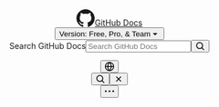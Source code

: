 <div data-container="header" class="border-bottom d-unset color-border-muted no-print z-3 color-bg-default Header_header__frpqb"><div data-container="notifications"></div><header class="color-bg-default p-2 position-sticky top-0 z-1 border-bottom" role="banner" aria-label="Main"><div class="d-flex flex-justify-between p-2 flex-items-center flex-wrap" data-testid="desktop-header"><div tabindex="-1" class="Header_logoWithClosedSearch__zhF6Q" id="github-logo"><a rel="" class="d-flex flex-items-center color-fg-default no-underline mr-3" href="/en"><svg aria-hidden="true" focusable="false" role="img" class="octicon octicon-mark-github" viewBox="0 0 16 16" width="32" height="32" fill="currentColor" style="display: inline-block; user-select: none; vertical-align: text-bottom; overflow: visible;"><path d="M8 0c4.42 0 8 3.58 8 8a8.013 8.013 0 0 1-5.45 7.59c-.4.08-.55-.17-.55-.38 0-.27.01-1.13.01-2.2 0-.75-.25-1.23-.54-1.48 1.78-.2 3.65-.88 3.65-3.95 0-.88-.31-1.59-.82-2.15.08-.2.36-1.02-.08-2.12 0 0-.67-.22-2.2.82-.64-.18-1.32-.27-2-.27-.68 0-1.36.09-2 .27-1.53-1.03-2.2-.82-2.2-.82-.44 1.1-.16 1.92-.08 2.12-.51.56-.82 1.28-.82 2.15 0 3.06 1.86 3.75 3.64 3.95-.23.2-.44.55-.51 1.07-.46.21-1.61.55-2.33-.66-.15-.24-.6-.83-1.23-.82-.67.01-.27.38.01.53.34.19.73.9.82 1.13.16.45.68 1.31 2.69.94 0 .67.01 1.3.01 1.49 0 .21-.15.45-.55.38A7.995 7.995 0 0 1 0 8c0-4.42 3.58-8 8-8Z"></path></svg><span class="h4 text-semibold ml-2 mr-3">GitHub Docs</span></a><div class="hide-sm border-left pl-3"><div data-testid="version-picker" class=""><button type="button" aria-label="Select GitHub product version: current version is free-pro-team@latest" class="types__StyledButton-sc-ws60qy-0 kdBljH color-fg-default width-full p-1 pl-2 pr-2" id=":rrm:" aria-haspopup="true" tabindex="0"><span data-component="buttonContent" class="Box-sc-g0xbh4-0 cEhRXB"><span data-component="text"><span style="white-space: pre-wrap;">Version: </span><span class="f5 color-fg-muted text-normal" data-testid="field">Free, Pro, &amp; Team</span></span></span><span data-component="trailingAction" class="Box-sc-g0xbh4-0 dmdEgz"><svg aria-hidden="true" focusable="false" role="img" class="octicon octicon-triangle-down" viewBox="0 0 16 16" width="16" height="16" fill="currentColor" style="display: inline-block; user-select: none; vertical-align: text-bottom; overflow: visible;"><path d="m4.427 7.427 3.396 3.396a.25.25 0 0 0 .354 0l3.396-3.396A.25.25 0 0 0 11.396 7H4.604a.25.25 0 0 0-.177.427Z"></path></svg></span></button></div></div></div><div class="d-flex flex-items-center"><div class="Header_searchContainerWithClosedSearch__h372b mr-3"><div data-testid="search"><div class="position-relative z-2"><form role="search" class="width-full d-flex" data-dashlane-rid="32e8cd481476f8ba" data-form-type=""><meta name="viewport" content="width=device-width initial-scale=1"><label class="text-normal width-full" data-dashlane-label="true"><span class="visually-hidden" aria-describedby="Enter a search term to find it in the GitHub Docs.">Search GitHub Docs</span><span class="TextInputWrapper__TextInputBaseWrapper-sc-1mqhpbi-0 TextInputWrapper-sc-1mqhpbi-1 cMIeIi kBYuIS TextInput-wrapper" aria-busy="false"><input type="search" required="" data-testid="site-search-input" placeholder="Search GitHub Docs" autocomplete="off" autocorrect="off" autocapitalize="off" spellcheck="false" maxlength="512" aria-label="Search GitHub Docs" aria-describedby="Enter a search term to find it in the GitHub Docs." data-component="input" class="UnstyledTextInput-sc-14ypya-0 jvumlb" value="" data-dashlane-rid="b0fcbc81413b98af" data-form-type=""></span></label><button data-component="IconButton" type="submit" aria-label="Search" data-no-visuals="true" class="types__StyledButton-sc-ws60qy-0 dNofNh" data-dashlane-rid="d8c42f7151863c01" data-form-type="" data-dashlane-label="true"><svg aria-hidden="true" focusable="false" role="img" class="octicon octicon-search" viewBox="0 0 16 16" width="16" height="16" fill="currentColor" style="display: inline-block; user-select: none; vertical-align: text-bottom; overflow: visible;"><path d="M10.68 11.74a6 6 0 0 1-7.922-8.982 6 6 0 0 1 8.982 7.922l3.04 3.04a.749.749 0 0 1-.326 1.275.749.749 0 0 1-.734-.215ZM11.5 7a4.499 4.499 0 1 0-8.997 0A4.499 4.499 0 0 0 11.5 7Z"></path></svg></button></form></div></div></div><div class="d-none d-lg-flex flex-items-center"><div data-testid="language-picker" class="d-flex"><button data-component="IconButton" type="button" aria-label="Select language: current language is English" id=":rrn:" aria-haspopup="true" tabindex="0" data-no-visuals="true" class="types__StyledButton-sc-ws60qy-0 WvBUV"><svg aria-hidden="true" focusable="false" role="img" class="octicon octicon-globe" viewBox="0 0 16 16" width="16" height="16" fill="currentColor" style="display: inline-block; user-select: none; vertical-align: text-bottom; overflow: visible;"><path d="M8 0a8 8 0 1 1 0 16A8 8 0 0 1 8 0ZM5.78 8.75a9.64 9.64 0 0 0 1.363 4.177c.255.426.542.832.857 1.215.245-.296.551-.705.857-1.215A9.64 9.64 0 0 0 10.22 8.75Zm4.44-1.5a9.64 9.64 0 0 0-1.363-4.177c-.307-.51-.612-.919-.857-1.215a9.927 9.927 0 0 0-.857 1.215A9.64 9.64 0 0 0 5.78 7.25Zm-5.944 1.5H1.543a6.507 6.507 0 0 0 4.666 5.5c-.123-.181-.24-.365-.352-.552-.715-1.192-1.437-2.874-1.581-4.948Zm-2.733-1.5h2.733c.144-2.074.866-3.756 1.58-4.948.12-.197.237-.381.353-.552a6.507 6.507 0 0 0-4.666 5.5Zm10.181 1.5c-.144 2.074-.866 3.756-1.58 4.948-.12.197-.237.381-.353.552a6.507 6.507 0 0 0 4.666-5.5Zm2.733-1.5a6.507 6.507 0 0 0-4.666-5.5c.123.181.24.365.353.552.714 1.192 1.436 2.874 1.58 4.948Z"></path></svg></button></div></div><button data-component="IconButton" type="button" class="types__StyledButton-sc-ws60qy-0 WvBUV hide-lg hide-xl d-flex flex-items-center" data-testid="mobile-search-button" aria-label="Open Search Bar" aria-expanded="false" data-no-visuals="true"><svg aria-hidden="true" focusable="false" role="img" class="octicon octicon-search" viewBox="0 0 16 16" width="16" height="16" fill="currentColor" style="display: inline-block; user-select: none; vertical-align: text-bottom; overflow: visible;"><path d="M10.68 11.74a6 6 0 0 1-7.922-8.982 6 6 0 0 1 8.982 7.922l3.04 3.04a.749.749 0 0 1-.326 1.275.749.749 0 0 1-.734-.215ZM11.5 7a4.499 4.499 0 1 0-8.997 0A4.499 4.499 0 0 0 11.5 7Z"></path></svg></button><button data-component="IconButton" type="button" class="types__StyledButton-sc-ws60qy-0 fimeDs px-3" data-testid="mobile-search-button" aria-label="Close Search Bar" aria-expanded="false" data-no-visuals="true"><svg aria-hidden="true" focusable="false" role="img" class="octicon octicon-x" viewBox="0 0 16 16" width="16" height="16" fill="currentColor" style="display: inline-block; user-select: none; vertical-align: text-bottom; overflow: visible;"><path d="M3.72 3.72a.75.75 0 0 1 1.06 0L8 6.94l3.22-3.22a.749.749 0 0 1 1.275.326.749.749 0 0 1-.215.734L9.06 8l3.22 3.22a.749.749 0 0 1-.326 1.275.749.749 0 0 1-.734-.215L8 9.06l-3.22 3.22a.751.751 0 0 1-1.042-.018.751.751 0 0 1-.018-1.042L6.94 8 3.72 4.78a.75.75 0 0 1 0-1.06Z"></path></svg></button><div><button data-component="IconButton" type="button" data-testid="mobile-menu" aria-label="Open Menu" id=":rro:" aria-haspopup="true" tabindex="0" data-no-visuals="true" class="types__StyledButton-sc-ws60qy-0 bOjHro"><svg aria-hidden="true" focusable="false" role="img" class="octicon octicon-kebab-horizontal" viewBox="0 0 16 16" width="16" height="16" fill="currentColor" style="display: inline-block; user-select: none; vertical-align: text-bottom; overflow: visible;"><path d="M8 9a1.5 1.5 0 1 0 0-3 1.5 1.5 0 0 0 0 3ZM1.5 9a1.5 1.5 0 1 0 0-3 1.5 1.5 0 0 0 0 3Zm13 0a1.5 1.5 0 1 0 0-3 1.5 1.5 0 0 0 0 3Z"></path></svg></button></div></div></div></header></div>

